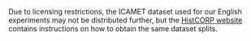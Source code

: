 Due to licensing restrictions, the ICAMET dataset used for our English
experiments may not be distributed further, but the [HistCORP
website](http://stp.lingfil.uu.se/histcorp/tools.html) contains instructions on
how to obtain the same dataset splits.
